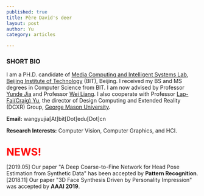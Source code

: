 ```yaml
--- 
published: true
title: Père David's deer 
layout: post
author: Yu
category: articles

---
```





### **SHORT BIO**

I am a PH.D. candidate of [Media Computing and Intelligent Systems Lab](http://iitlab.bit.edu.cn/mcislab/), 
[Beijing Institute of Technology](http://www.bit.edu.cn/) (BIT), Beijing. I received my BS and MS degrees in Computer Science from BIT. 
I am now advised by Professor [Yunde Jia](http://iitlab.bit.edu.cn/mcislab/~jiayunde/) and Professor 
[Wei Liang](http://iitlab.bit.edu.cn/mcislab/~liangwei/). I also cooperate with Professor [Lap-Fai(Craig) Yu](https://craigyuyu.github.io/home/), 
the director of Design Computing and Extended Reality (DCXR) Group, [George Mason University](http://www.gmu.edu/).

**Email:** wangyujia[At]bit[Dot]edu[Dot]cn

**Research Interests:** Computer Vision, Computer Graphics, and HCI.
<br><br>

<span style="color:red;font-size:27px"><strong>NEWS!</strong></span>

[2019.05] Our paper "A Deep Coarse-to-Fine Network for Head Pose Estimation from Synthetic Data" has been accepted by **Pattern Recognition**. 
<br>
[2018.11] Our paper "3D Face Synthesis Driven by Personality Impression" was accepted by **AAAI 2019**.